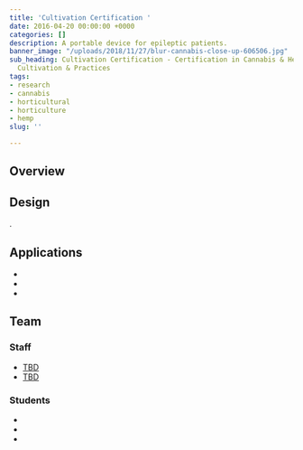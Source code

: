 ```yaml
---
title: 'Cultivation Certification '
date: 2016-04-20 00:00:00 +0000
categories: []
description: A portable device for epileptic patients.
banner_image: "/uploads/2018/11/27/blur-cannabis-close-up-606506.jpg"
sub_heading: Cultivation Certification - Certification in Cannabis & Hemp Horticulture
  Cultivation & Practices
tags:
- research
- cannabis
- horticultural
- horticulture
- hemp
slug: ''

---
```

## Overview

## Design

.

## Applications

* 
* 
* 

## Team

### Staff

* [TBD](/belkirk-jekyll-demo/about/kellie-brewer/)
* [TBD](/belkirk-jekyll-demo/about/mary-ann-macswain/)

### Students

* 
* 
*